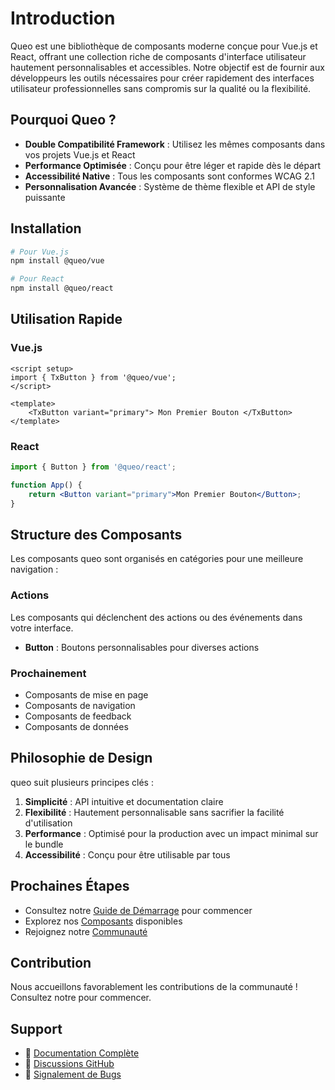 # Introduction

Queo est une bibliothèque de composants moderne conçue pour Vue.js et React, offrant une collection riche de composants d'interface utilisateur hautement personnalisables et accessibles. Notre objectif est de fournir aux développeurs les outils nécessaires pour créer rapidement des interfaces utilisateur professionnelles sans compromis sur la qualité ou la flexibilité.

## Pourquoi Queo ?

- **Double Compatibilité Framework** : Utilisez les mêmes composants dans vos projets Vue.js et React
- **Performance Optimisée** : Conçu pour être léger et rapide dès le départ
- **Accessibilité Native** : Tous les composants sont conformes WCAG 2.1
- **Personnalisation Avancée** : Système de thème flexible et API de style puissante

## Installation

```bash
# Pour Vue.js
npm install @queo/vue

# Pour React
npm install @queo/react
```

## Utilisation Rapide

### Vue.js

```vue
<script setup>
import { TxButton } from '@queo/vue';
</script>

<template>
	<TxButton variant="primary"> Mon Premier Bouton </TxButton>
</template>
```

### React

```jsx
import { Button } from '@queo/react';

function App() {
	return <Button variant="primary">Mon Premier Bouton</Button>;
}
```

## Structure des Composants

Les composants queo sont organisés en catégories pour une meilleure navigation :

### Actions

Les composants qui déclenchent des actions ou des événements dans votre interface.

- **Button** : Boutons personnalisables pour diverses actions

### Prochainement

- Composants de mise en page
- Composants de navigation
- Composants de feedback
- Composants de données

## Philosophie de Design

queo suit plusieurs principes clés :

1. **Simplicité** : API intuitive et documentation claire
2. **Flexibilité** : Hautement personnalisable sans sacrifier la facilité d'utilisation
3. **Performance** : Optimisé pour la production avec un impact minimal sur le bundle
4. **Accessibilité** : Conçu pour être utilisable par tous

## Prochaines Étapes

- Consultez notre [Guide de Démarrage](/guide/getting-started) pour commencer
- Explorez nos [Composants](/components/introduction) disponibles
- Rejoignez notre [Communauté](https://github.com/votre-repo/queo/discussions)

## Contribution

Nous accueillons favorablement les contributions de la communauté ! Consultez notre pour commencer.

## Support

- 📖 [Documentation Complète](/guide/getting-started)
- 💬 [Discussions GitHub](https://github.com/votre-repo/queo/discussions)
- 🐛 [Signalement de Bugs](https://github.com/votre-repo/queo/issues)
